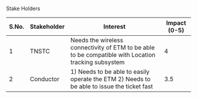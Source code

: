 Stake Holders

| S.No. | Stakeholder | Interest | Impact (0-5) |
| --- | --- | --- | --- |
| 1 | TNSTC | Needs the wireless connectivity of ETM to be able to be compatible with Location tracking subsystem | 4 | 
| 2 | Conductor | 1) Needs to be able to easily operate the ETM 2) Needs to be able to issue the ticket fast | 3.5 |

